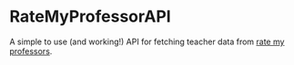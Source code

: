 # RateMyProfessorAPI

A simple to use (and working!) API for fetching teacher data from [rate my professors](https://www.ratemyprofessors.com/).
